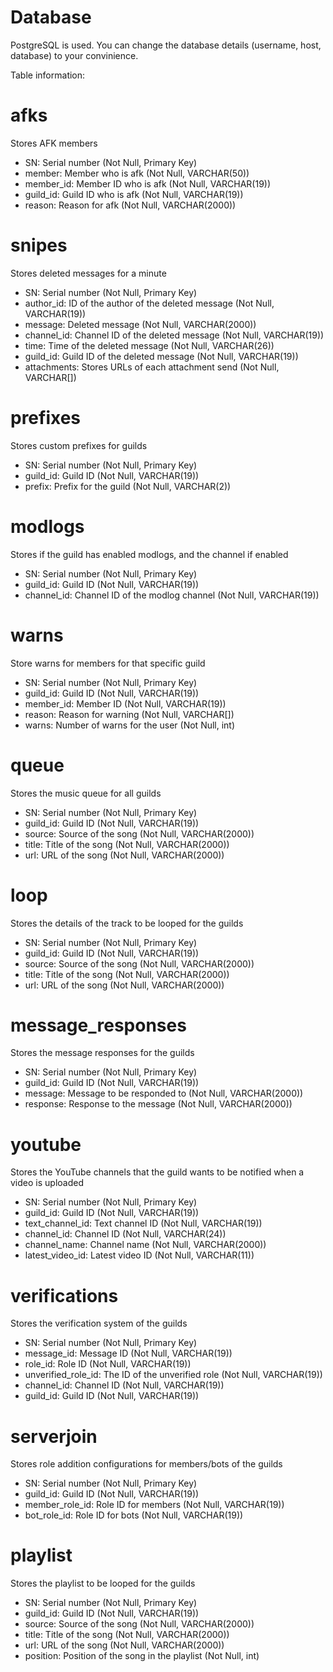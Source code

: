 # Database 
PostgreSQL is used. You can change the database details (username, host, database) to your convinience. 

Table information:

# afks 
Stores AFK members
+ SN: Serial number (Not Null, Primary Key)
+ member: Member who is afk (Not Null, VARCHAR(50))
+ member_id: Member ID who is afk (Not Null, VARCHAR(19))
+ guild_id: Guild ID who is afk (Not Null, VARCHAR(19))
+ reason: Reason for afk (Not Null, VARCHAR(2000))

# snipes
Stores deleted messages for a minute
+ SN: Serial number (Not Null, Primary Key)
+ author_id: ID of the author of the deleted message (Not Null, VARCHAR(19))
+ message: Deleted message (Not Null, VARCHAR(2000))
+ channel_id: Channel ID of the deleted message (Not Null, VARCHAR(19))
+ time: Time of the deleted message (Not Null, VARCHAR(26))
+ guild_id: Guild ID of the deleted message (Not Null, VARCHAR(19))
+ attachments: Stores URLs of each attachment send (Not Null, VARCHAR\[])

# prefixes
Stores custom prefixes for guilds
+ SN: Serial number (Not Null, Primary Key)
+ guild_id: Guild ID (Not Null, VARCHAR(19))
+ prefix: Prefix for the guild (Not Null, VARCHAR(2))

# modlogs
Stores if the guild has enabled modlogs, and the channel if enabled
+ SN: Serial number (Not Null, Primary Key)
+ guild_id: Guild ID (Not Null, VARCHAR(19))
+ channel_id: Channel ID of the modlog channel (Not Null, VARCHAR(19))

# warns
Store warns for members for that specific guild
+ SN: Serial number (Not Null, Primary Key)
+ guild_id: Guild ID (Not Null, VARCHAR(19))
+ member_id: Member ID (Not Null, VARCHAR(19))
+ reason: Reason for warning (Not Null, VARCHAR\[])
+ warns: Number of warns for the user (Not Null, int)

# queue
Stores the music queue for all guilds
+ SN: Serial number (Not Null, Primary Key)
+ guild_id: Guild ID (Not Null, VARCHAR(19))
+ source: Source of the song (Not Null, VARCHAR(2000))
+ title: Title of the song (Not Null, VARCHAR(2000))
+ url: URL of the song (Not Null, VARCHAR(2000))

# loop
Stores the details of the track to be looped for the guilds
+ SN: Serial number (Not Null, Primary Key)
+ guild_id: Guild ID (Not Null, VARCHAR(19))
+ source: Source of the song (Not Null, VARCHAR(2000))
+ title: Title of the song (Not Null, VARCHAR(2000))
+ url: URL of the song (Not Null, VARCHAR(2000))

# message_responses
Stores the message responses for the guilds
+ SN: Serial number (Not Null, Primary Key)
+ guild_id: Guild ID (Not Null, VARCHAR(19))
+ message: Message to be responded to (Not Null, VARCHAR(2000))
+ response: Response to the message (Not Null, VARCHAR(2000))

# youtube
Stores the YouTube channels that the guild wants to be notified when a video is uploaded
+ SN: Serial number (Not Null, Primary Key)
+ guild_id: Guild ID (Not Null, VARCHAR(19))
+ text_channel_id: Text channel ID (Not Null, VARCHAR(19))
+ channel_id: Channel ID (Not Null, VARCHAR(24))
+ channel_name: Channel name (Not Null, VARCHAR(2000))
+ latest_video_id: Latest video ID (Not Null, VARCHAR(11))

# verifications
Stores the verification system of the guilds
+ SN: Serial number (Not Null, Primary Key)
+ message_id: Message ID (Not Null, VARCHAR(19))
+ role_id: Role ID (Not Null, VARCHAR(19))
+ unverified_role_id: The ID of the unverified role (Not Null, VARCHAR(19))
+ channel_id: Channel ID (Not Null, VARCHAR(19))
+ guild_id: Guild ID (Not Null, VARCHAR(19))

# serverjoin
Stores role addition configurations for members/bots of the guilds
+ SN: Serial number (Not Null, Primary Key)
+ guild_id: Guild ID (Not Null, VARCHAR(19))
+ member_role_id: Role ID for members (Not Null, VARCHAR(19))
+ bot_role_id: Role ID for bots (Not Null, VARCHAR(19))

# playlist
Stores the playlist to be looped for the guilds
+ SN: Serial number (Not Null, Primary Key)
+ guild_id: Guild ID (Not Null, VARCHAR(19))
+ source: Source of the song (Not Null, VARCHAR(2000))
+ title: Title of the song (Not Null, VARCHAR(2000))
+ url: URL of the song (Not Null, VARCHAR(2000))
+ position: Position of the song in the playlist (Not Null, int)

